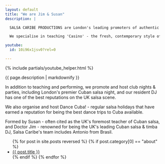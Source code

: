 ```yaml
---
layout: default
title: "We are Jim & Susan"
description: |

  SALSA CARIBE PRODUCTIONS are London's leading promoters of authentic Cuban salsa, presenting dance classes, workshops, club nights and performances, both in the UK and in Cuba. Our dance teachers, performers and DJ are amongst the most experienced and highly regarded in the UK.

  We specialise in teaching 'Casino' - the fresh, contemporary style of street salsa, that fuses traditional Cuban dance forms with elements of jazz, funk, hip hop, R&B, soca and Jamaican ragga & dancehall. We also teach and perform Cuban popular dances such as rumba, son, mambo and cha cha cha, as well as Afro-Cuban and carnival dances.

youtube:
  id: 10i96x1jsv0?rel=0

---
```


{% include partials/youtube_helper.html %}

{{ page.description | markdownify }}



In addition to teaching and performing, we promote and host club nights & parties, including London's premier Cuban salsa night, and our resident DJ has one of the best reputations on the UK salsa scene.

We also organise and host Dance Cuba! - regular salsa holidays that have earned a reputation for being the best dance trips to Cuba available.

Formed by Susan - often cited as the UK's foremost teacher of Cuban salsa, and Doctor Jim - renowned for being the UK's leading Cuban salsa & timba DJ, Salsa Caribe's team includes Antonio from Brasil.

<ul>
  {% for post in site.posts reversed  %}
  {% if post.category[0] == "about" %}
    <li>
      <a href="{{base_path}}{{post.url}}">{{ post.title }}</a>
    </li>
  {% endif %}
  {% endfor %}
</ul>
